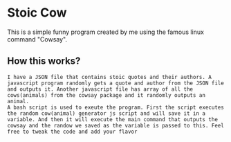 # Stoic Cow

This is a simple funny program created by me using the famous linux command "Cowsay". 

## How this works?
    I have a JSON file that contains stoic quotes and their authors. A javascript program randomly gets a quote and author from the JSON file and outputs it. Another javascript file has array of all the cows(animals) from the cowsay package and it randomly outputs an animal.
    A bash script is used to exeute the program. First the script executes the random cow(animal) generator js script and will save it in a variable. And then it will execute the main command that outputs the cowsay and the randow we saved as the variable is passed to this. Feel free to tweak the code and add your flavor 
